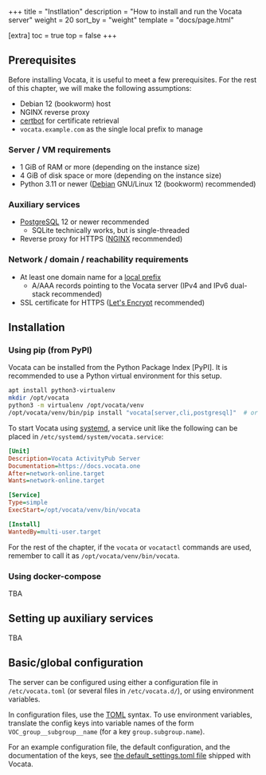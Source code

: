 <!--
SPDX-FileCopyrightText: © 2023 Dominik George <nik@naturalnet.de>

SPDX-License-Identifier: LGPL-3.0-or-later OR CC-BY-SA-4.0+
-->

+++
title = "Instllation"
description = "How to install and run the Vocata server"
weight = 20
sort_by = "weight"
template = "docs/page.html"

[extra]
toc = true
top = false
+++

## Prerequisites

Before installing Vocata, it is useful to meet a few prerequisites. For the rest of this
chapter, we will make the following assumptions:

* Debian 12 (bookworm) host
* NGINX reverse proxy
* [certbot] for certificate retrieval
* `vocata.example.com` as the single local prefix to manage

### Server / VM requirements

* 1 GiB of RAM or more (depending on the instance size)
* 4 GiB of disk space or more (depending on the instance size)
* Python 3.11 or newer ([Debian] GNU/Linux 12 (bookworm) recommended)

### Auxiliary services

* [PostgreSQL] 12 or newer recommended
  * SQLite technically works, but is single-threaded
* Reverse proxy for HTTPS ([NGINX] recommended)

### Network / domain / reachability requirements

* At least one domain name for a [local prefix](prefix.md)
  * A/AAA records pointing to the Vocata server (IPv4 and IPv6 dual-stack recommended)
* SSL certificate for HTTPS ([Let's Encrypt] recommended)

## Installation

### Using pip (from PyPI)

Vocata can be installed from the Python Package Index [PyPI]. It is recommended
to use a Python virtual environment for this setup.

```sh
apt install python3-virtualenv
mkdir /opt/vocata
python3 -m virtualenv /opt/vocata/venv
/opt/vocata/venv/bin/pip install "vocata[server,cli,postgresql]"  # or leave out postgresql
```

To start Vocata using [systemd], a service unit like the following can be placed in
`/etc/systemd/system/vocata.service`:

```ini
[Unit]
Description=Vocata ActivityPub Server
Documentation=https://docs.vocata.one
After=network-online.target
Wants=network-online.target

[Service]
Type=simple
ExecStart=/opt/vocata/venv/bin/vocata

[Install]
WantedBy=multi-user.target
```

For the rest of the chapter, if the `vocata` or `vocatactl` commands are used, remember
to call it as `/opt/vocata/venv/bin/vocata`.

### Using docker-compose

TBA

## Setting up auxiliary services

TBA

## Basic/global configuration

The server can be configured using either a configuration
file in `/etc/vocata.toml` (or several files in `/etc/vocata.d/`),
or using environment variables.

In configuration files, use the [TOML] syntax. To use environment
variables, translate the config keys into variable names of the form
`VOC_group__subgroup__name` (for a key `group.subgroup.name`).

For an example configuration file, the default configuration, and
the documentation of the keys, see
[the default_settings.toml file](https://codeberg.org/Vocata/vocata/src/branch/main/vocata/default_settings.toml)
shipped with Vocata.



[Debian]: https://www.debian.org/
[PostgreSQL]: https://www.postgresql.org/
[NGINX]: https://www.nginx.com/
[Let's Encrypt]: https://letsencrypt.org/
[certbot]: https://certbot.eff.org/
[systemd]: https://systemd.io/
[TOML]: https://toml.io/en/
